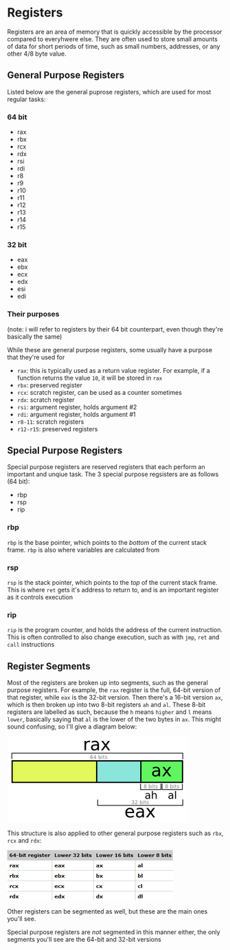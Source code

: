 # Registers

Registers are an area of memory that is quickly accessible by the processor compared to everyhwere else. They are often used to store small amounts of data for short periods of time, such as small numbers, addresses, or any other 4/8 byte value.

## General Purpose Registers

Listed below are the general puprose registers, which are used for most regular tasks:

### 64 bit

* rax
* rbx
* rcx
* rdx
* rsi
* rdi
* r8
* r9
* r10
* r11
* r12
* r13
* r14
* r15

### 32 bit

* eax
* ebx
* ecx
* edx
* esi
* edi

### Their purposes

(note: i will refer to registers by their 64 bit counterpart, even though they're basically the same)

While these are general purpose registers, some usually have a purpose that they're used for

* `rax`: this is typically used as a return value register. For example, if a function returns the value `10`, it will be stored in `rax`
* `rbx`: preserved register
* `rcx`: scratch register, can be used as a counter sometimes
* `rdx`: scratch register
* `rsi`: argument register, holds argument #2
* `rdi`: argument register, holds argument #1
* `r8-11`: scratch registers
* `r12-r15`: preserved registers

## Special Purpose Registers

Special purpose registers are reserved registers that each perform an important and unqiue task. The 3 special purpose regsisters are as follows (64 bit):

* rbp
* rsp
* rip

### rbp

`rbp` is the base pointer, which points to the *bottom* of the current stack frame. `rbp` is also where variables are calculated from

### rsp

`rsp` is the stack pointer, which points to the *top* of the current stack frame. This is where `ret` gets it's address to return to, and is an important register as it controls execution

### rip

`rip` is the program counter, and holds the address of the current instruction. This is often controlled to also change execution, such as with `jmp`, `ret` and `call` instructions

## Register Segments

Most of the registers are broken up into segments, such as the general purpose registers. For example, the `rax` register is the full, 64-bit version of that register, while `eax` is the 32-bit version. Then there's a 16-bit version `ax`, which is then broken up into two 8-bit registers `ah` and `al`. These 8-bit registers are labelled as such, because the `h` means `higher` and `l` means `lower`, basically saying that `al` is the lower of the two bytes in `ax`. This might sound confusing, so I'll give a diagram below:

![rax](images/rax.png)

This structure is also applied to other general purpose registers such as `rbx`, `rcx` and `rdx`:

![registers](images/registers.png)

Other registers can be segmented as well, but these are the main ones you'll see.

Special purpose registers are *not* segmented in this manner either, the only segments you'll see are the 64-bit and 32-bit versions
